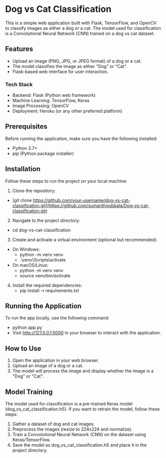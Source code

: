 # Dog vs Cat Classification
This is a simple web application built with Flask, TensorFlow, and OpenCV to classify images as either a dog or a cat. The model used for classification is a Convolutional Neural Network (CNN) trained on a dog vs cat dataset.

## Features
- Upload an image (PNG, JPG, or JPEG format) of a dog or a cat.
- The model classifies the image as either "Dog" or "Cat".
- Flask-based web interface for user interaction.
### Tech Stack
- Backend: Flask (Python web framework)
- Machine Learning: TensorFlow, Keras
- Image Processing: OpenCV
- Deployment: Heroku (or any other preferred platform)
## Prerequisites
Before running the application, make sure you have the following installed:

- Python 3.7+
- pip (Python package installer)
## Installation
Follow these steps to run the project on your local machine:

1. Clone the repository:
  - [git clone https://github.com/your-username/dog-vs-cat-classification.git](https://github.com/sumanthgubbala/Dog-vs-cat-classification.git)

2. Navigate to the project directory:
 - cd dog-vs-cat-classification
3. Create and activate a virtual environment (optional but recommended):
 - On Windows:
    - python -m venv venv
    - .\venv\Scripts\activate
- On macOS/Linux:
    - python -m venv venv
    - source venv/bin/activate
4. Install the required dependencies:
    - pip install -r requirements.txt
## Running the Application
To run the app locally, use the following command:
   - python app.py
   - Visit http://127.0.0.1:5000 in your browser to interact with the application.

## How to Use
1. Open the application in your web browser.
2. Upload an image of a dog or a cat.
3. The model will process the image and display whether the image is a "Dog" or "Cat".
## Model Training
The model used for classification is a pre-trained Keras model (dog_vs_cat_classification.h5). If you want to retrain the model, follow these steps:

1. Gather a dataset of dog and cat images.
2. Preprocess the images (resize to 224x224 and normalize).
3. Train a Convolutional Neural Network (CNN) on the dataset using Keras/TensorFlow.
4. Save the model as dog_vs_cat_classification.h5 and place it in the project directory.
